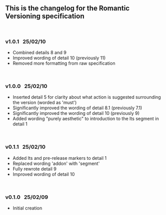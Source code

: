 ## This is the changelog for the Romantic Versioning specification

<br>

### v1.0.1 &nbsp; 25/02/10

- Combined details 8 and 9
- Improved wording of detail 10 (previously 11)
- Removed more formatting from raw specification

<br>

### v1.0.0 &nbsp; 25/02/10

- Inserted detail 5 for clarity about what action is suggested surrounding the version (worded as 'must')
- Significantly improved the wording of detail 8.1 (previously 7.1)
- Significantly improved the wording of detail 10 (previously 9)
- Added wording "purely aesthetic" to introduction to the lts segment in detail 1

<br>

### v0.1.1 &nbsp; 25/02/10

- Added lts and pre-release markers to detail 1 
- Replaced wording 'addon' with 'segment'
- Fully rewrote detail 9
- Improved wording of detail 10

<br>

### v0.1.0 &nbsp; 25/02/09

- Initial creation
